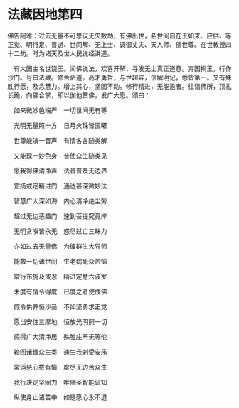 # 法藏因地第四
佛告阿难：过去无量不可思议无央数劫，有佛出世，名世间自在王如来、应供、等正觉、明行足、善逝、世间解、无上士、调御丈夫、天人师、佛世尊。在世教授四十二劫。时为诸天及世人民说经讲道。

　有大国主名世饶王。闻佛说法，欢喜开解，寻发无上真正道意。弃国捐王，行作沙门。号曰法藏。修菩萨道。高才勇哲，与世超异，信解明记，悉皆第一。又有殊胜行愿，及念慧力。增上其心，坚固不动。修行精进，无能逾者。往诣佛所，顶礼长跪，向佛合掌，即以伽他赞佛，发广大愿。颂曰：


　如来微妙色端严　一切世间无有等

　光明无量照十方　日月火珠皆匿曜

　世尊能演一音声　有情各各随类解

　又能现一妙色身　普使众生随类见

　愿我得佛清净声　法音普及无边界

　宣扬戒定精进门　通达甚深微妙法

　智慧广大深如海　内心清净绝尘劳

　超过无边恶趣门　速到菩提究竟岸

　无明贪嗔皆永无　惑尽过亡三昧力

　亦如过去无量佛　为彼群生大导师

　能救一切诸世间　生老病死众苦恼

　常行布施及戒忍　精进定慧六波罗

　未度有情令得度　已度之者使成佛

　假令供养恒沙圣　不如坚勇求正觉

　愿当安住三摩地　恒放光明照一切

　感得广大清净居　殊胜庄严无等伦

　轮回诸趣众生类　速生我刹受安乐

　常运慈心拔有情　度尽无边苦众生

　我行决定坚固力　唯佛圣智能证知

　纵使身止诸苦中　如是愿心永不退
